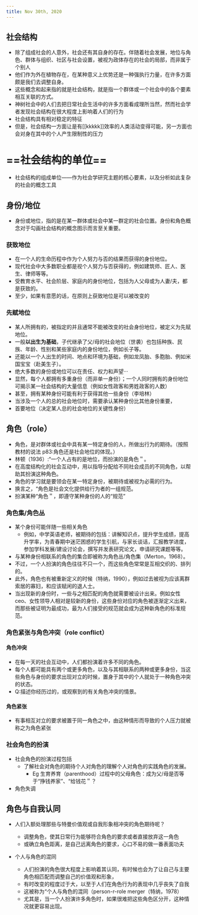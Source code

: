 ```yaml
---
title: Nov 30th, 2020
---
```


## 社会结构

- 除了组成社会的人意外，社会还有其自身的存在。伴随着社会发展，地位与角色、群体与组织、社区与社会设置，被视为政体存在的社会的局部，而非属于个别人
- 他们作为外在植物存在，在某种意义上优势还是一种强执行力量，在许多方面颇是我们去调整自身。
- 这些概念和起来指的就是社会结构，就是指一个群体或一个社会中的各个要素相互关联的方式。
- 神树社会中的人们去把日常社会生活中的许多方面看成理所当然，然而社会学者发现社会结构在很大程度上影响着人们的行为
- 社会结构具有相对稳定的特征
- 但是，社会结构一方面让是有[[kkkkk]]效率的人类活动变得可能，另一方面也会对身在其中的个人产生限制性的压力
# ==社会结构的单位==

- 社会结构的组成单位——作为社会学研究主题的核心要素，以及分析如此复杂的社会的概念工具

## 身份/地位

- 身份或地位，指的是在某一群体或社会中某一群定的社会位置。身份和角色概念对于勾画社会结构的概念图示而言至关重要。

### 获致地位

- 在一个人的生命历程中作为个人努力与否的结果而获得的身份地位。
- 现代社会中大多数职业都是视个人努力与否获得的，例如建筑师、匠人、医生、律师等等。
- 受教育水平、社会阶层、家庭内的身份地位，包括为人父母或为人妻/夫，都是获致的。
- 至少，如果有意愿的话，在原则上获致地位是可以被改变的

### 先赋地位

- 某人所拥有的，被指定的并且通常不能被改变的社会身份地位，被定义为先赋地位。
- 一般**以出生为基础**，子代继承了父/母的社会地位（世袭）也包括种族、民族、年龄、性别和某些家庭内的身份地位，例如长子等。
- 还能以一个人出生的时间、地点和环境为基础，例如龙凤胎、多胞胎、例如米国宝宝（赴美生子）。
- 绝大多数的身份或地位可以在责任、权力和声望···
- 显然，每个人都拥有多重身份（而非单一身份）；一个人同时拥有的身份地位可揭示某一社会结构的大量信息（例如女性政客和男姓政客的人数）
- 甚至，拥有某种身份可能有利于获得其他一些身份（李培林）
- 当涉及一个人的总的社会地位时，需要承认某种身份比其他身份重要，
- 首要地位（决定某人总的社会地位的关键性身份）

## 角色（role）

- 角色，是对群体或社会中具有某一特定身份的人，所做出行为的期待。（按照教材的说法 p83:角色还是社会地位的体现。）
- 林顿（1936）:“一个人占有的是地位，而扮演的是角色＂。
- 在高度结构化的社会互动中，用以指导分配给不同社会成员的不同角色，以帮助其扮演这种角色。
- 角色的学习就是要领会在某一特定身份，被期待或被视为必需的行为。
- 换言之，“角色是社会文化提供给行为者的一组规范。
- 扮演某种“角色＂，即遵守某种身份的人的“规范”

### 角色集/角色丛

- 某个身份可能伴随一些相关角色
  - 例如，中学英语老师，被期待的包括：讲解知识点，提升学生成绩，提高升学率，为青春期中迷茫困惑的学生引航，与家长谈话，汇报教学进度，参加学科发展/建设讨论会，撰写并发表研究论文，申请研究课题等等。
- 与某种身份相联系的角色的集合即被称为角色丛/角色集（Merton，1968）。
- 不过，一个人扮演的角色往往不只一个，而这些角色常常是互相交织的、排列的。
- 此外，角色也有被重新定义的时候（特纳，1990），例如过去被视为应该离群索居的寡妇，和应该赋闲的退人士。
- 当出现新的身份时，一些与之相匹配的角色就需要被设计出来。例如女性 ceo、女性领导人相对是较新的身份，这些身份对应的角色被逐渐定义出来，而那些被证明为最成功，最为人们接受的规范就会成为这种新角色的标准规范。

### 角色紧张与角色冲突（role conflict）

#### 角色冲突

- 在每一天的社会互动中，人们都扮演着许多不同的角色。
- 每个人都可能具有两个或更多角色，以及与其相联系的两种或更多身份，当这些角色与身份的要求出现对立的时候，置身于其中的个人就处于一种角色冲突的状态。
- Q:描述你经历过的，或观察到的有关角色冲突的情景。

#### 角色紧张

- 有事相互对立的要求被置于同一角色之中，由这种情形而导致的个人压力就被称之为角色紧张

### 社会角色的扮演

- 社会角色的扮演过程包括
  - 了解社会对角色的期待个人对角色的理解个人对角色的实践角色的发展。
    - Eg 生育养育（parenthood）过程中的父母角色：成为父/母是否等于“挣钱养家”、“给钱花＂？
- 角色失调

## 角色与自我认同

- 人们入额处理那些与特曼价值观或自我形象相冲突的角色期待呢？
  - 调整角色，使其日常行为能够符合角色的要求或者直接放弃这一角色
  - 或确立角色距离，是自己远离角色的要求，心口不易的做一番表面功夫

- 个人与角色的混同
  - 人们扮演的角色很大程度上影响着其认同，有时候也会为了让自己与主要角色相匹配而调整自己的价值观和形象，
  - 有时改变的程度过于大，以至于人们在角色行为的表现中几乎丧失了自我
  - 这被称为“个人与角色的混同（person-r-role merger（特纳，1978）
  - 尤其是，当一个人扮演许多角色时，如果很难把这些角色区分开，这种情况就更容易出现。

